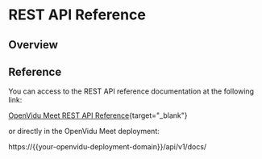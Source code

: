 
# REST API Reference

## Overview


## Reference

You can access to the REST API reference documentation at the following link:

[OpenVidu Meet REST API Reference](../../../assets/htmls/public.html){target="_blank"}

or directly in the OpenVidu Meet deployment:

 https://{{your-openvidu-deployment-domain}}/api/v1/docs/

